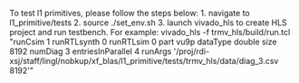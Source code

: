 To test l1 primitives, please follow the steps below:
	1. navigate to l1_primitive/tests
	2. source ./set_env.sh
	3. launch vivado_hls to create HLS project and run testbench. For example:
			vivado_hls -f trmv_hls/build/run.tcl "runCsim 1 runRTLsynth 0 runRTLsim 0 part vu9p dataType double size 8192 numDiag 3 entriesInParallel 4 runArgs '/proj/rdi-xsj/staff/lingl/nobkup/xf_blas/l1_primitive/tests/trmv_hls/data/diag_3.csv 8192'"
